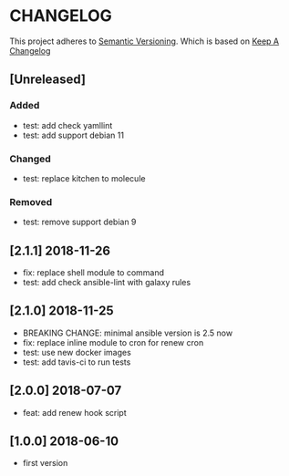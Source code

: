# CHANGELOG

This project adheres to [Semantic Versioning](http://semver.org/).
Which is based on [Keep A Changelog](http://keepachangelog.com/)

## [Unreleased]

### Added

- test: add check yamllint
- test: add support debian 11

### Changed

- test: replace kitchen to molecule

### Removed

- test: remove support debian 9

## [2.1.1] 2018-11-26
- fix: replace shell module to command
- test: add check ansible-lint with galaxy rules

## [2.1.0] 2018-11-25
- BREAKING CHANGE: minimal ansible version is 2.5 now
- fix: replace inline module to cron for renew cron
- test: use new docker images
- test: add tavis-ci to run tests

## [2.0.0] 2018-07-07
- feat: add renew hook script

## [1.0.0] 2018-06-10
- first version

